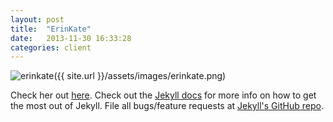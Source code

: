 ```yaml
---
layout: post
title:  "ErinKate"
date:   2013-11-30 16:33:28
categories: client 
---
```


![erinkate]({{ site.url }}/assets/images/erinkate.png)

Check her out [here][erinkate].
Check out the [Jekyll docs][jekyll] for more info on how to get the most out of Jekyll. File all bugs/feature requests at [Jekyll's GitHub repo][jekyll-gh].

[jekyll-gh]: https://github.com/mojombo/jekyll
[jekyll]:    http://jekyllrb.com
[erinkate]:     http://erinkate.com
